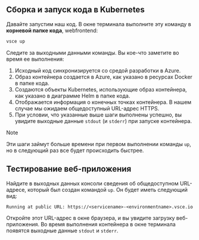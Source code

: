 ## <a name="build-and-run-code-in-kubernetes"></a>Сборка и запуск кода в Kubernetes
Давайте запустим наш код. В окне терминала выполните эту команду в **корневой папке кода**, webfrontend:

```cmd
vsce up
```

Следите за выходными данными команды. Вы кое-что заметите во время ее выполнения:
1. Исходный код синхронизируется со средой разработки в Azure.
1. Образ контейнера создается в Azure, как указано в ресурсах Docker в папке кода.
1. Создаются объекты Kubernetes, использующие образ контейнера, как указано в диаграмме Helm в папке кода.
1. Отображается информация о конечных точках контейнера. В нашем случае мы ожидаем общедоступный URL-адрес HTTPS.
1. При условии, что указанные выше шаги выполнены успешно, вы увидите выходные данные `stdout` (и `stderr`) при запуске контейнера.

> [!Note]
> Эти шаги займут больше времени при первом выполнении команды `up`, но в следующий раз все будет происходить быстрее.

## <a name="test-the-web-app"></a>Тестирование веб-приложения
Найдите в выходных данных консоли сведения об общедоступном URL-адресе, который был создан командой `up`. Он будет иметь следующий вид: 

`Running at public URL: https://<servicename>-<environmentname>.vsce.io` 

Откройте этот URL-адрес в окне браузера, и вы увидите загрузку веб-приложения. Во время выполнения контейнера в окне терминала появятся выходные данные `stdout` и `stderr`.
